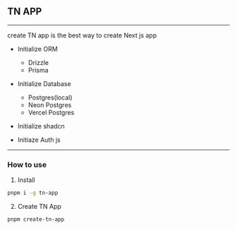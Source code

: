 ## TN APP

****
create TN app is the best way to create Next js app

-  Initialize ORM
   * Drizzle
   * Prisma
- Initialize Database

     * Postgres(local)
     * Neon Postgres
     * Vercel Postgres
-  Initialize  shadcn
-  Initiaze Auth js


***

### How to use

1. Install
 ```bash
pnpm i -g tn-app
```
2. Create TN App
```
pnpm create-tn-app
```
